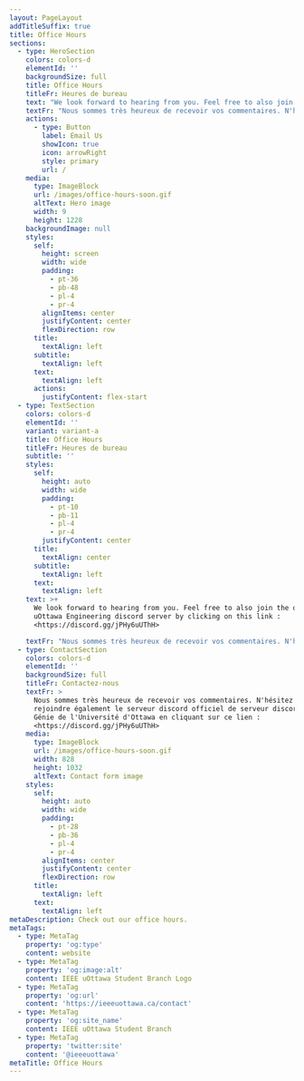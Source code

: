 ```yaml
---
layout: PageLayout
addTitleSuffix: true
title: Office Hours
sections:
  - type: HeroSection
    colors: colors-d
    elementId: ''
    backgroundSize: full
    title: Office Hours
    titleFr: Heures de bureau
    text: "We look forward to hearing from you. Feel free to also join the official uOttawa Engineering discord server by clicking on this link :\_<https://discord.gg/jPHy6uUThH>\n\n"
    textFr: "Nous sommes très heureux de recevoir vos commentaires. N'hésitez pas à rejoindre également le serveur discord officiel de serveur discord du Génie de l'Université d'Ottawa en cliquant sur ce lien :\_<https://discord.gg/jPHy6uUThH>\n"
    actions:
      - type: Button
        label: Email Us
        showIcon: true
        icon: arrowRight
        style: primary
        url: /
    media:
      type: ImageBlock
      url: /images/office-hours-soon.gif
      altText: Hero image
      width: 9
      height: 1228
    backgroundImage: null
    styles:
      self:
        height: screen
        width: wide
        padding:
          - pt-36
          - pb-48
          - pl-4
          - pr-4
        alignItems: center
        justifyContent: center
        flexDirection: row
      title:
        textAlign: left
      subtitle:
        textAlign: left
      text:
        textAlign: left
      actions:
        justifyContent: flex-start
  - type: TextSection
    colors: colors-d
    elementId: ''
    variant: variant-a
    title: Office Hours
    titleFr: Heures de bureau
    subtitle: ''
    styles:
      self:
        height: auto
        width: wide
        padding:
          - pt-10
          - pb-11
          - pl-4
          - pr-4
        justifyContent: center
      title:
        textAlign: center
      subtitle:
        textAlign: left
      text:
        textAlign: left
    text: >+
      We look forward to hearing from you. Feel free to also join the official
      uOttawa Engineering discord server by clicking on this link :
      <https://discord.gg/jPHy6uUThH>

    textFr: "Nous sommes très heureux de recevoir vos commentaires. N'hésitez pas à rejoindre également le serveur discord officiel de serveur discord du Génie de l'Université d'Ottawa en cliquant sur ce lien :\_<https://discord.gg/jPHy6uUThH>\n\n"
  - type: ContactSection
    colors: colors-d
    elementId: ''
    backgroundSize: full
    titleFr: Contactez-nous
    textFr: >
      Nous sommes très heureux de recevoir vos commentaires. N'hésitez pas à
      rejoindre également le serveur discord officiel de serveur discord du
      Génie de l'Université d'Ottawa en cliquant sur ce lien :
      <https://discord.gg/jPHy6uUThH>
    media:
      type: ImageBlock
      url: /images/office-hours-soon.gif
      width: 828
      height: 1032
      altText: Contact form image
    styles:
      self:
        height: auto
        width: wide
        padding:
          - pt-28
          - pb-36
          - pl-4
          - pr-4
        alignItems: center
        justifyContent: center
        flexDirection: row
      title:
        textAlign: left
      text:
        textAlign: left
metaDescription: Check out our office hours.
metaTags:
  - type: MetaTag
    property: 'og:type'
    content: website
  - type: MetaTag
    property: 'og:image:alt'
    content: IEEE uOttawa Student Branch Logo
  - type: MetaTag
    property: 'og:url'
    content: 'https://ieeeuottawa.ca/contact'
  - type: MetaTag
    property: 'og:site_name'
    content: IEEE uOttawa Student Branch
  - type: MetaTag
    property: 'twitter:site'
    content: '@ieeeuottawa'
metaTitle: Office Hours
---
```

